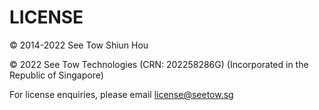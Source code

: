 # LICENSE


&copy; 2014-2022 See Tow Shiun Hou

&copy; 2022 See Tow Technologies (CRN: 202258286G) (Incorporated in the Republic of Singapore)

For license enquiries, please email license@seetow.sg
